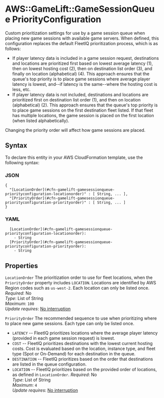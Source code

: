 # AWS::GameLift::GameSessionQueue PriorityConfiguration<a name="aws-properties-gamelift-gamesessionqueue-priorityconfiguration"></a>

Custom prioritization settings for use by a game session queue when placing new game sessions with available game servers\. When defined, this configuration replaces the default FleetIQ prioritization process, which is as follows:
+ If player latency data is included in a game session request, destinations and locations are prioritized first based on lowest average latency \(1\), then on lowest hosting cost \(2\), then on destination list order \(3\), and finally on location \(alphabetical\) \(4\)\. This approach ensures that the queue's top priority is to place game sessions where average player latency is lowest, and\-\-if latency is the same\-\-where the hosting cost is less, etc\.
+ If player latency data is not included, destinations and locations are prioritized first on destination list order \(1\), and then on location \(alphabetical\) \(2\)\. This approach ensures that the queue's top priority is to place game sessions on the first destination fleet listed\. If that fleet has multiple locations, the game session is placed on the first location \(when listed alphabetically\)\.

Changing the priority order will affect how game sessions are placed\.

## Syntax<a name="aws-properties-gamelift-gamesessionqueue-priorityconfiguration-syntax"></a>

To declare this entity in your AWS CloudFormation template, use the following syntax:

### JSON<a name="aws-properties-gamelift-gamesessionqueue-priorityconfiguration-syntax.json"></a>

```
{
  "[LocationOrder](#cfn-gamelift-gamesessionqueue-priorityconfiguration-locationorder)" : [ String, ... ],
  "[PriorityOrder](#cfn-gamelift-gamesessionqueue-priorityconfiguration-priorityorder)" : [ String, ... ]
}
```

### YAML<a name="aws-properties-gamelift-gamesessionqueue-priorityconfiguration-syntax.yaml"></a>

```
  [LocationOrder](#cfn-gamelift-gamesessionqueue-priorityconfiguration-locationorder): 
    - String
  [PriorityOrder](#cfn-gamelift-gamesessionqueue-priorityconfiguration-priorityorder): 
    - String
```

## Properties<a name="aws-properties-gamelift-gamesessionqueue-priorityconfiguration-properties"></a>

`LocationOrder`  <a name="cfn-gamelift-gamesessionqueue-priorityconfiguration-locationorder"></a>
The prioritization order to use for fleet locations, when the `PriorityOrder` property includes `LOCATION`\. Locations are identified by AWS Region codes such as `us-west-2`\. Each location can only be listed once\.   
*Required*: No  
*Type*: List of String  
*Maximum*: `100`  
*Update requires*: [No interruption](https://docs.aws.amazon.com/AWSCloudFormation/latest/UserGuide/using-cfn-updating-stacks-update-behaviors.html#update-no-interrupt)

`PriorityOrder`  <a name="cfn-gamelift-gamesessionqueue-priorityconfiguration-priorityorder"></a>
The recommended sequence to use when prioritizing where to place new game sessions\. Each type can only be listed once\.  
+  `LATENCY` \-\- FleetIQ prioritizes locations where the average player latency \(provided in each game session request\) is lowest\. 
+  `COST` \-\- FleetIQ prioritizes destinations with the lowest current hosting costs\. Cost is evaluated based on the location, instance type, and fleet type \(Spot or On\-Demand\) for each destination in the queue\.
+  `DESTINATION` \-\- FleetIQ prioritizes based on the order that destinations are listed in the queue configuration\.
+  `LOCATION` \-\- FleetIQ prioritizes based on the provided order of locations, as defined in `LocationOrder`\. 
*Required*: No  
*Type*: List of String  
*Maximum*: `4`  
*Update requires*: [No interruption](https://docs.aws.amazon.com/AWSCloudFormation/latest/UserGuide/using-cfn-updating-stacks-update-behaviors.html#update-no-interrupt)